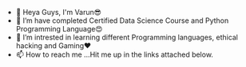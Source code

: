- 👋 Heya Guys, I'm Varun😎
- 👀 I’m have completed Certified Data Science Course and Python Programming Language😍
- 🌱 I’m intrested in learning different Programming languages, ethical hacking and Gaming❤️
- 📫 How to reach me ...Hit me up in the links attached below. 

<!---
SandeepVarun/SandeepVarun is a ✨ special ✨ repository because its `README.md` (this file) appears on your GitHub profile.
You can click the Preview link to take a look at your changes.
--->

